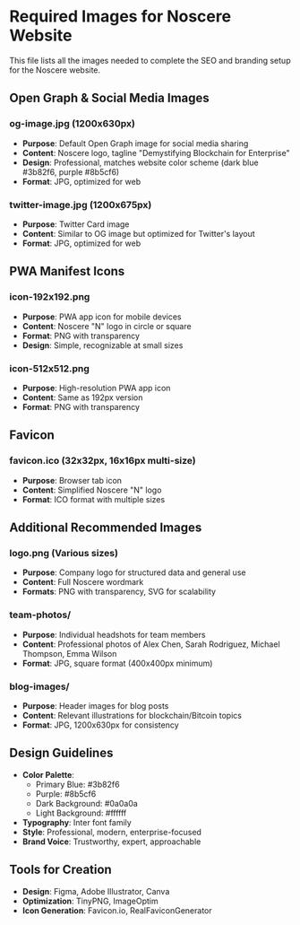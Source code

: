 # Required Images for Noscere Website

This file lists all the images needed to complete the SEO and branding setup for the Noscere website.

## Open Graph & Social Media Images

### og-image.jpg (1200x630px)
- **Purpose**: Default Open Graph image for social media sharing
- **Content**: Noscere logo, tagline "Demystifying Blockchain for Enterprise"
- **Design**: Professional, matches website color scheme (dark blue #3b82f6, purple #8b5cf6)
- **Format**: JPG, optimized for web

### twitter-image.jpg (1200x675px)
- **Purpose**: Twitter Card image
- **Content**: Similar to OG image but optimized for Twitter's layout
- **Format**: JPG, optimized for web

## PWA Manifest Icons

### icon-192x192.png
- **Purpose**: PWA app icon for mobile devices
- **Content**: Noscere "N" logo in circle or square
- **Format**: PNG with transparency
- **Design**: Simple, recognizable at small sizes

### icon-512x512.png
- **Purpose**: High-resolution PWA app icon
- **Content**: Same as 192px version
- **Format**: PNG with transparency

## Favicon

### favicon.ico (32x32px, 16x16px multi-size)
- **Purpose**: Browser tab icon
- **Content**: Simplified Noscere "N" logo
- **Format**: ICO format with multiple sizes

## Additional Recommended Images

### logo.png (Various sizes)
- **Purpose**: Company logo for structured data and general use
- **Content**: Full Noscere wordmark
- **Formats**: PNG with transparency, SVG for scalability

### team-photos/
- **Purpose**: Individual headshots for team members
- **Content**: Professional photos of Alex Chen, Sarah Rodriguez, Michael Thompson, Emma Wilson
- **Format**: JPG, square format (400x400px minimum)

### blog-images/
- **Purpose**: Header images for blog posts
- **Content**: Relevant illustrations for blockchain/Bitcoin topics
- **Format**: JPG, 1200x630px for consistency

## Design Guidelines

- **Color Palette**: 
  - Primary Blue: #3b82f6
  - Purple: #8b5cf6
  - Dark Background: #0a0a0a
  - Light Background: #ffffff
- **Typography**: Inter font family
- **Style**: Professional, modern, enterprise-focused
- **Brand Voice**: Trustworthy, expert, approachable

## Tools for Creation

- **Design**: Figma, Adobe Illustrator, Canva
- **Optimization**: TinyPNG, ImageOptim
- **Icon Generation**: Favicon.io, RealFaviconGenerator